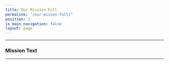 ```yaml
---
title: Our Mission Full
permalink: "/our-misson-full/"
position: 1
is_main_navigation: false
layout: page
---
```


***
### Mission Text 
***
